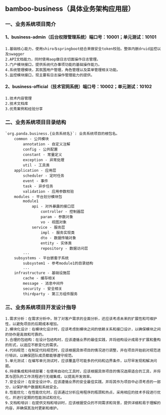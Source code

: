 ## bamboo-business（具体业务架构应用层）

### 一、业务系统项目简介
#### 1、business-admin（后台权限管理系统）端口号：10001；单元测试：10101
    1.基础核心能力，使用shiro与springboot结合来做安全token校验。整体内嵌druid监控以及swagger 
    2.API文档能力，同时使用aop做日志切面操作日志管理。
    3.门户模块接口，提供系统代办事项功能的基础操作能力。
    4.系统管理模块，其氛围用户管理，角色管理以及菜单管理相关功能。
    5.监控模块接口，现主要有日志操作管理能力的提供。
#### 2、business-official（技术官网系统）端口号：10002；单元测试：10102
    1.技术内容管理
    2.技术文档库
    3.优秀案例和经验分享

### 二、业务系统项目目录结构
    `org.panda.business.{业务系统名}`: 业务系统项目的根包名。
        common - 公共模块
            annotation - 自定义注解
            config - 公共配置
            constant - 常量定义
            exception - 异常处理
            util - 工具类
        application - 应用层
            scheduler - 定时任务
            event - 事件
            task - 异步任务
            validation - 应用参数校验
        modules - 平台划分模块包
            module1
                api - 对外暴露的接口层
                    controller - 控制器层
                    param - 参数对象
                    vo - 视图对象
                service - 服务层
                    impl - 服务实现类
                    dto - 数据传输对象
                    entity - 实体类
                    repository - 数据访问层
            ...
        subsystems - 平台嵌套子系统
            subsystem1 - 参考module1的目录结构
            ...
        infrastructure - 基础设施层
            cache - 缓存相关
            message - 消息中间件
            security - 安全相关
            thirdparty - 第三方组件服务

### 三、业务系统项目开发设计指导
    1.需求分析：在需求分析中，除了对客户需求的全面分析，还应该考虑未来的扩展性和可维护性，以避免项目的后期成本增加。
    2.模块化设计：在模块化设计时，应该考虑到模块之间的依赖关系和接口设计，以确保模块之间的协作是高效和可靠的。
    3.合理的包结构：在设计包结构时，应该遵循业界的最佳实践，并将结构设计成易于扩展和重构的形式，以适应不断变化的需求。
    4.代码规范：在制定代码规范时，应该根据具体项目的情况进行调整，并在项目开始前对规范进行培训，以确保团队成员都能够遵守规范。
    5.单元测试：在编写单元测试时，应该覆盖尽可能多的代码和边界条件，以尽早发现和解决问题。
    6.持续集成和持续部署：在使用自动化工具时，应该根据具体项目的情况选择适合的工具，并将其与团队的工作流程进行无缝集成，以提高开发效率。
    7.安全设计：在安全设计中，应该遵循业界的安全最佳实践，并将其作为项目中必须考虑的一部分，以保护用户数据和系统安全。
    8.性能优化：在性能优化时，应该通过分析应用程序的瓶颈和热点，采用相应的技术手段进行优化，并进行定期的性能测试和优化。
    9.文档和培训：在提供文档和培训时，应该根据受众的不同需求和背景，提供详细和易于理解的内容，并确保其及时更新和维护。
